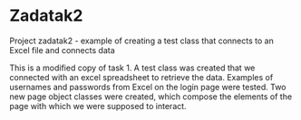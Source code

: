 # Zadatak2
Project zadatak2 - example of creating a test class that connects to an Excel file and connects data

This is a modified copy of task 1. A test class was created that we connected with an excel spreadsheet to retrieve the data. 
Examples of usernames and passwords from Excel on the login page were tested. 
Two new page object classes were created, which compose the elements of the page with which we were supposed to interact.

